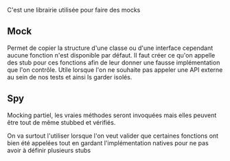 C'est une librairie utilisée pour faire des mocks

Mock
--------------------------

Permet de copier la structure d'une classe ou d'une interface cependant aucune fonction n'est disponible par défaut. Il faut créer ce qu'on appelle des stub pour ces fonctions afin de leur donner une fausse implémentation que l'on contrôle.
Utile lorsque l'on ne souhaite pas appeler une API externe au sein de nos tests et ainsi ls garder isolés.

Spy
--------------------------
Mocking partiel, les vraies méthodes seront invoquées mais elles peuvent être tout de même stubbed et vérifiés.

On va surtout l'utiliser lorsque l'on veut valider que certaines fonctions ont bien été appelées tout en gardant l'implémentation natives pour ne pas avoir à définir plusieurs stubs